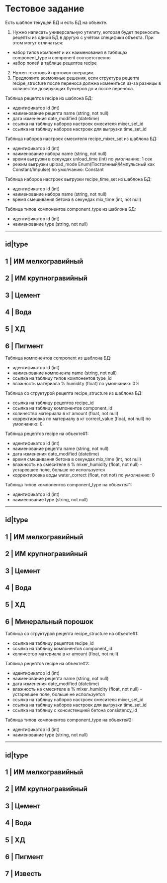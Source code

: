 # Тестовое задание
Есть шаблон текущей БД и есть БД на объекте. 
1. Нужно написать универсальную утилиту, которая будет переносить рецепты из одной БД в другую с учётом специфики объекта. При этом могут отличаться:
- набор типов компонет и их наименования в таблицах component_type и component соответственно
- набор полей в таблице рецептов recipe

2. Нужен текстовый протокол операции.
3. Предложите возможные решения, если структура рецепта recipe_structure после переноса должна измениться из-за разницы в количестве дозирующих бункеров до и после переноса.


Таблица рецептов recipe из шаблона БД:
- идентификатор id (int) 
- наименование рецепта name (string, not null)
- дата изменения date_modified (datetime)
- ссылка на таблицу наборов настроек смесителя mixer_set_id
- ссылка на таблицу наборов настроек для выгрузки time_set_id

Таблица наборов настроек смесителя recipe_mixer_set из шаблона БД:
- идентификатор id (int)
- наименование набора name (string, not null)
- время выгрузки в секундах unload_time (int) по умолчанию: 1 сек
- режим выгрузки upload_mode Enum(Постоянный/Импульсный как Constant/Impulse) по умолчанию: Constant

Таблица наборов настроек выгрузки recipe_time_set из шаблона БД:
- идентификатор id (int)
- наименование набора name (string, not null)
- время смешивания бетона в секундах mix_time (int, not null) 

Таблица типов компонентов component_type из шаблона БД:
- идентификатор id (int)
- наименование type (string, not null)
-----------------------
id|type
-----------------------
1 | ИМ мелкогравийный
-----------------------
2 | ИМ крупногравийный
-----------------------
3 | Цемент
-----------------------
4 | Вода
-----------------------
5 | ХД
-----------------------
6 | Пигмент
-----------------------

Таблица компонентов component из шаблона БД:
- идентификатор id (int)
- наименование компонента name (string, not null) 
- ссылка на таблицу типов компонентов type_id
- влажность материала % humidity (float) по умолчанию: 0%

Таблица со структурой рецепта recipe_structure из шаблона БД:
- ссылка на таблицу рецептов recipe_id 
- ссылка на таблицу компонентов component_id
- количество материала в кг amount (float, not null)
- корректировка по материалу в кг correct_value (float, not null) по умолчанию: 0

Таблица рецептов recipe на объекте#1:
- идентификатор id (int)
- наименование рецепта name (string, not null)
- дата изменения date_modified (datetime)
- время смешивания бетона в секундах mix_time (int, not null) 
- влажность на смесителе в % mixer_humidity (float, not null)  - устаревшее поле, больше не используется
- корректировка воды water_correct (float, not not) по умолчанию: 0

Таблица типов компонентов component_type на объекте#1:
- идентификатор id (int)
- наименование type (string, not null)
-----------------------
id|type
-----------------------
1 | ИМ мелкогравийный
-----------------------
2 | ИМ крупногравийный
-----------------------
3 | Цемент
-----------------------
4 | Вода
-----------------------
5 | ХД
-----------------------
6 | Минеральный порошок
-----------------------

Таблица со структурой рецепта recipe_structure на объекте#1:
- ссылка на таблицу рецептов recipe_id 
- ссылка на таблицу компонентов component_id
- количество материала в кг amount (float, not null)

Таблица рецептов recipe на объекте#2:
- идентификатор id (int)
- наименование рецепта name (string, not null)
- дата изменения date_modified (datetime)
- влажность на смесителе в % mixer_humidity (float, not null)  - устаревшее поле, больше не используется
- ссылка на таблицу наборов настроек смесителя mixer_set_id
- ссылка на таблицу наборов настроек для выгрузки time_set_id
- ссылка на таблицу с консистенцией бетона consistency_id

Таблица типов компонентов component_type на объекте#2:
- идентификатор id (int)
- наименование type (string, not null)
-----------------------
id|type
-----------------------
1 | ИМ мелкогравийный
-----------------------
2 | ИМ крупногравийный
-----------------------
3 | Цемент
-----------------------
4 | Вода
-----------------------
5 | ХД
-----------------------
6 | Пигмент
-----------------------
7 | Известь
-----------------------
